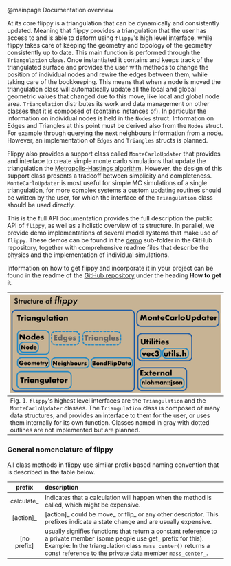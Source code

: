 @mainpage Documentation overview

At its core flippy is a triangulation that can be dynamically and consistently updated. Meaning that flippy provides a triangulation that the user has access to and is able to deform using `flippy`'s high level interface, while flippy takes care of keeping the geometry and topology of the geometry consistently up to date.
This main function is performed through the `Triangulation` class. Once instantiated it contains and keeps track of the triangulated surface and provides the user with methods to change the position of individual nodes and rewire the edges between them, while taking care of the bookkeeping. This means that when a node is moved the triangulation class will automatically update all the local and global geometric values that changed due to this move, like local and global node area.
`Triangulation` distributes its work and data management on other classes that it is composed of (contains instances of).
In particular the information on individual nodes is held in the `Nodes` struct. Information on Edges and Triangles at this point must be derived also from the `Nodes` struct. For example through querying the next neighbours information from a node. However, an implementation of `Edges` and `Triangles` structs is planned.

Flippy also provides a support class called  `MonteCarloUpdater` that provides and interface to create simple monte carlo simulations that update the triangulation the [Metropolis–Hastings algorithm](https://en.wikipedia.org/wiki/Metropolis%E2%80%93Hastings_algorithm). However, the design of this support class presents a tradeoff between simplicity and completeness. `MonteCarloUpdater` is most useful for simple MC simulations of a single triangulation, for more complex systems a custom updating routines should be written by the user, for which the interface of the `Triangulation` class should be used directly.

This is the full API documentation provides the full description the public API of `flippy`, as well as a holistic overview of ts structure. In parallel, we provide demo implementations of several model systems that make use of `flippy`. These demos can be found in the [demo](https://github.com/flippy-software-package/flippy/tree/master/demo) sub-folder in the GitHub repository, together with comprehensive readme files that describe the physics and the implementation of individual simulations. 

Information on how to get flippy and incorporate it in your project can be found in the readme of the [GitHub repository](https://github.com/flippy-software-package/flippy) under the heading **How to get it**.


| ![structure of flippy](../../assets/structure_of_flippy.png)                                                                                                                                                                                                                                                                                          |
|:------------------------------------------------------------------------------------------------------------------------------------------------------------------------------------------------------------------------------------------------------------------------------------------------------------------------------------------------------|
| Fig. 1. `flippy`'s highest level interfaces are the `Triangulation` and the `MonteCarloUpdater` classes. The `Triangulation` class is composed of many data structures, and provides an interface to them for the user, or uses them internally for its own function. Classes named in gray with dotted outlines are not implemented but are planned. |

### General nomenclature of flippy
All class methods in flippy use similar prefix based naming convention that is described in the table below. 

|   prefix    | description                                                                                                                                                                                                                                       |
|:-----------:|:--------------------------------------------------------------------------------------------------------------------------------------------------------------------------------------------------------------------------------------------------|
| calculate_  | Indicates that a calculation will happen when the method is called, which might be expensive.                                                                                                                                                     |
|  [action]_  | [action]_ could be move_ or flip_ or any other descriptor. This prefixes indicate a state change and are usually expensive.                                                                                                                       |
| [no prefix] | usually signifies functions that return a constant reference to a private member (some people use get_ prefix for this). Example: In the triangulation class `mass_center()` returns a const reference to the private data member `mass_center_`. |




